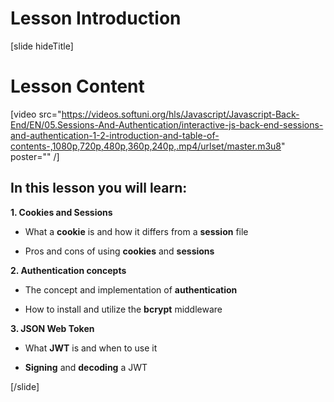 # Lesson Introduction

[slide hideTitle]
# Lesson Content

[video src="https://videos.softuni.org/hls/Javascript/Javascript-Back-End/EN/05.Sessions-And-Authentication/interactive-js-back-end-sessions-and-authentication-1-2-introduction-and-table-of-contents-,1080p,720p,480p,360p,240p,.mp4/urlset/master.m3u8" poster="" /]

## In this lesson you will learn:

**1. Cookies and Sessions**

- What a **cookie** is and how it differs from a **session** file

- Pros and cons of using **cookies** and **sessions**

**2. Authentication concepts**

- The concept and implementation of **authentication**

- How to install and utilize the **bcrypt** middleware

**3. JSON Web Token**

- What **JWT** is and when to use it

- **Signing** and **decoding** a JWT

[/slide]
